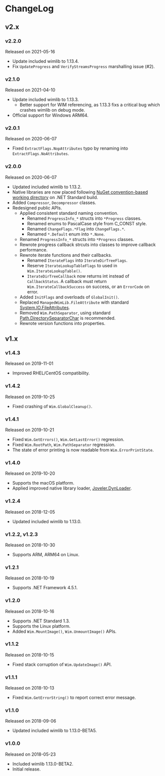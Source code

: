 # ChangeLog

## v2.x

### v2.2.0

Released on 2021-05-16

- Update included wimlib to 1.13.4.
- Fix `UpdateProgress` and `VerifyStreamsProgress` marshalling issue (#2).

### v2.1.0

Released on 2021-04-10

- Update included wimlib to 1.13.3.
    - Better support for WIM referencing, as 1.13.3 fixs a critical bug which crashes wimlib on debug mode.
- Official support for Windows ARM64.

### v2.0.1

Released on 2020-06-07

- Fixed `ExtractFlags.NopAttributes` typo by renaming into `ExtractFlags.NoAttributes`.

### v2.0.0

Released on 2020-06-07

- Updated included wimlib to 1.13.2.
- Native libraries are now placed following [NuGet convention-based working directory](https://docs.microsoft.com/en-US/nuget/create-packages/creating-a-package#create-the-nuspec-file) on .NET Standard build.
- Added `Compressor`, `Decompressor` classes.
- Redesigned public APIs.
    - Applied consistent standard naming convention.
        - Renamed `ProgressInfo_*` structs into `*Progress` classes.
        - Renamed enums to PascalCase style from C_CONST style.
        - Renamed `ChangeFlags.*Flag` into `ChangeFlags.*`.
        - Renamed `*.Default` enum into `*.None`.
    - Renamed `ProgressInfo_*` structs into `*Progress` classes.
    - Rewrote progress callback strcuts into classes to improve callback performance.
    - Rewrote iterate functions and their callbacks.
        - Renamed `IterateFlags` into `IterateDirTreeFlags`.
        - Reserve `IterateLookupTableFlags` to used in `Wim.IterateLookupTable()`.
        - `IterateDirTreeCallback` now returns int instead of `CallbackStatus`. A callback must return `Wim.IterateCallbackSuccess` on success, or an `ErrorCode` on error.
    - Added `InitFlags` and overloads of `GlobalInit()`.
    - Replaced `ManagedWimLib.FileAttribute` with standard [System.IO.FileAttributes](https://docs.microsoft.com/en-US/dotnet/api/system.io.fileattributes).
    - Removed `Wim.PathSeparator`, using standard [Path.DirectorySeparatorChar](https://docs.microsoft.com/en-us/dotnet/api/system.io.path.directoryseparatorchar) is recommended.
    - Rewrote version functions into properties.

## v1.x

### v1.4.3

Released on 2019-11-01

- Improved RHEL/CentOS compatibility.

### v1.4.2

Released on 2019-10-25

- Fixed crashing of `Wim.GlobalCleanup()`.

### v1.4.1

Released on 2019-10-21

- Fixed `Wim.GetErrors()`, `Wim.GetLastError()` regression.
- Fixed `Wim.RootPath`, `Wim.PathSeparator` regression.
- The state of error printing is now readable from `Wim.ErrorPrintState`.

### v1.4.0

Released on 2019-10-20

- Supports the macOS platform.
- Applied improved native library loader, [Joveler.DynLoader](https://github.com/ied206/Joveler.DynLoader).

### v1.2.4

Released on 2018-12-05

- Updated included wimlib to 1.13.0.

### v1.2.2, v1.2.3

Released on 2018-10-30

- Supports ARM, ARM64 on Linux.

### v1.2.1

Released on 2018-10-19

- Supports .NET Framework 4.5.1.

### v1.2.0

Released on 2018-10-16

- Supports .NET Standard 1.3.
- Supports the Linux platform.
- Added `Wim.MountImage()`, `Wim.UnmountImage()` APIs.

### v1.1.2

Released on 2018-10-15

- Fixed stack corruption of `Wim.UpdateImage()` API.

### v1.1.1

Released on 2018-10-13

- Fixed `Wim.GetErrorString()` to report correct error message.

### v1.1.0

Released on 2018-09-06

- Updated included wimlib to 1.13.0-BETA5.

### v1.0.0

Released on 2018-05-23

- Included wimlib 1.13.0-BETA2.
- Initial release.

